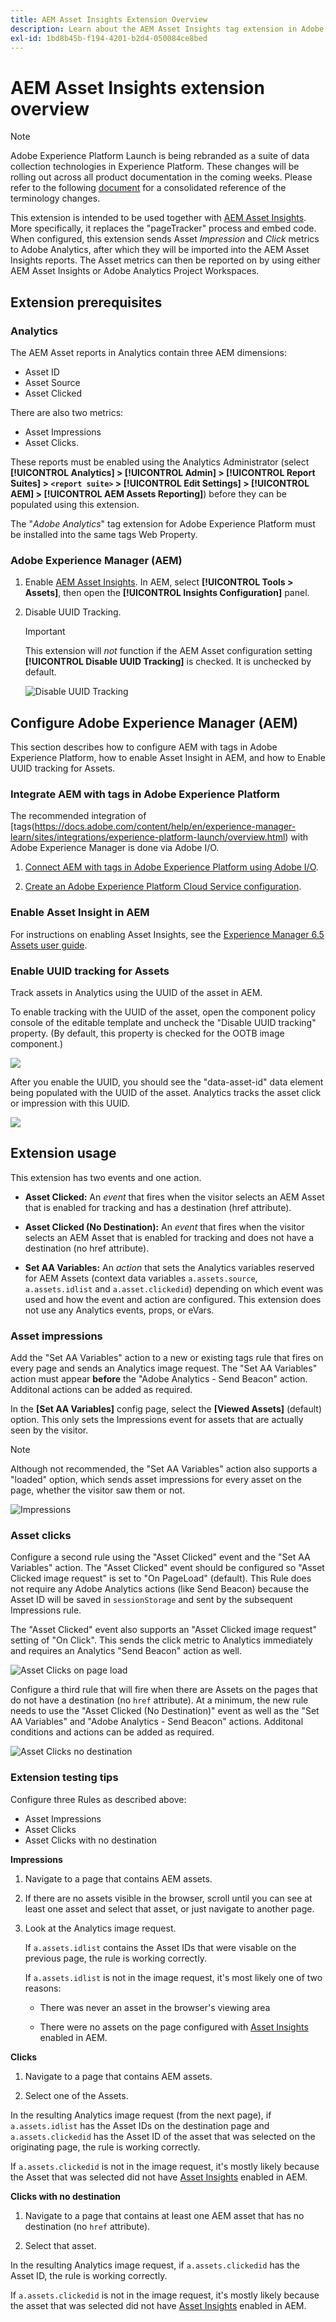 ```yaml
---
title: AEM Asset Insights Extension Overview
description: Learn about the AEM Asset Insights tag extension in Adobe Experience Platform.
exl-id: 1bd8b45b-f194-4201-b2d4-050084ce8bed
---
```

# AEM Asset Insights extension overview

>[!NOTE]
>
>Adobe Experience Platform Launch is being rebranded as a suite of data collection technologies in Experience Platform. These changes will be rolling out across all product documentation in the coming weeks. Please refer to the following [document](../../../launch-term-updates.md) for a consolidated reference of the terminology changes.

This extension is intended to be used together with [AEM Asset Insights](https://docs.adobe.com/content/help/en/experience-manager-65/assets/managing/touch-ui-configuring-asset-insights.html). More specifically, it replaces the "pageTracker" process and embed code. When configured, this extension sends Asset *Impression* and *Click* metrics to Adobe Analytics, after which they will be imported into the AEM Asset Insights reports. The Asset metrics can then be reported on by using either AEM Asset Insights or Adobe Analytics Project Workspaces.

## Extension prerequisites
        
### Analytics

The AEM Asset reports in Analytics contain three AEM dimensions:

* Asset ID
* Asset Source
* Asset Clicked 

There are also two metrics:
* Asset Impressions
* Asset Clicks. 

These reports must be enabled using the Analytics Administrator (select **[!UICONTROL Analytics] > [!UICONTROL Admin] > [!UICONTROL Report Suites] > `<report suite>` > [!UICONTROL Edit Settings] > [!UICONTROL AEM] > [!UICONTROL AEM Assets Reporting]**) before they can be populated using this extension.

The "*Adobe Analytics*" tag extension for Adobe Experience Platform must be installed into the same tags Web Property.
        
### Adobe Experience Manager (AEM)
                        
1. Enable [AEM Asset Insights](https://docs.adobe.com/content/help/en/experience-manager-65/assets/managing/touch-ui-configuring-asset-insights.html). In AEM, select **[!UICONTROL Tools > Assets]**, then open the **[!UICONTROL Insights Configuration]** panel. 
                        
1. Disable UUID Tracking. 

    >[!IMPORTANT] 
    >
    >This extension will *not* function if the AEM Asset configuration setting **[!UICONTROL Disable UUID Tracking]** is checked. It is unchecked by default. 

    ![Disable UUID Tracking](assets/disableassets.jpg)
    
## Configure Adobe Experience Manager (AEM)

This section describes how to configure AEM with tags in Adobe Experience Platform, how to enable Asset Insight in AEM, and how to Enable UUID tracking for Assets.

### Integrate AEM with tags in Adobe Experience Platform

The recommended integration of [tags(https://docs.adobe.com/content/help/en/experience-manager-learn/sites/integrations/experience-platform-launch/overview.html) with Adobe Experience Manager is done via Adobe I/O.

1. [Connect AEM with tags in Adobe Experience Platform using Adobe I/O](https://docs.adobe.com/content/help/en/experience-manager-learn/sites/integrations/experience-platform-launch/connect-aem-launch-adobe-io.html).

2. [Create an Adobe Experience Platform Cloud Service configuration](https://docs.adobe.com/content/help/en/experience-manager-learn/sites/integrations/experience-platform-launch/create-launch-cloud-service.html).

### Enable Asset Insight in AEM

For instructions on enabling Asset Insights, see the [Experience Manager 6.5 Assets user guide](https://docs.adobe.com/content/help/en/experience-manager-65/assets/managing/touch-ui-configuring-asset-insights.html).

### Enable UUID tracking for Assets

Track assets in Analytics using the UUID of the asset in AEM. 

To enable tracking with the UUID of the asset, open the component policy console of the editable template and uncheck the "Disable UUID tracking" property. (By default, this property is checked for the OOTB image component.)
 
![](assets/uuid.png)

After you enable the UUID, you should see the "data-asset-id" data element being populated with the UUID of the asset. Analytics tracks the asset click or impression with this UUID.
 
![](assets/uuid-code.png)

## Extension usage
    
This extension has two events and one action.
        
* **Asset Clicked:** An _event_ that fires when the visitor selects an AEM Asset that is enabled for tracking and has a destination (href attribute).
        
* **Asset Clicked (No Destination):** An _event_ that fires when the visitor selects an AEM Asset that is enabled for tracking and does not have a destination (no href attribute).
        
* **Set AA Variables:** An _action_ that sets the Analytics variables reserved for AEM Assets (context data variables `a.assets.source`, `a.assets.idlist` and `a.asset.clickedid`) depending on which event was used and how the event and action are configured. This extension does not use any Analytics events, props, or eVars.

### Asset impressions
    
Add the "Set AA Variables" action to a new or existing tags rule that fires on every page and sends an Analytics image request. The "Set AA Variables" action must appear **before** the "Adobe Analytics - Send Beacon" action. Additonal actions can be added as required.
    
In the **[Set AA Variables]** config page, select the **[Viewed Assets]** (default) option. This only sets the Impressions event for assets that are actually seen by the visitor.

>[!NOTE]
>
>Although not recommended, the "Set AA Variables" action also supports a "loaded" option, which sends asset impressions for every asset on the page, whether the visitor saw them or not.
    
![Impressions](assets/sendImpressions.jpg)

    
### Asset clicks
    
Configure a second rule using the "Asset Clicked" event and the "Set AA Variables" action. The "Asset Clicked" event should be configured so "Asset Clicked image request" is set to "On PageLoad" (default). This Rule does not require any Adobe Analytics actions (like Send Beacon) because the Asset ID will be saved in `sessionStorage` and sent by the subsequent Impressions rule.

The "Asset Clicked" event also supports an "Asset Clicked image request" setting of "On Click". This sends the click metric to Analytics immediately and requires an Analytics "Send Beacon" action as well.
    
![Asset Clicks on page load](assets/sendClickOnPageload.jpg)
    
Configure a third rule that will fire when there are Assets on the pages that do not have a destination (no `href` attribute). At a minimum, the new rule needs to use the "Asset Clicked (No Destination)" event as well as the "Set AA Variables" and "Adobe Analytics - Send Beacon" actions. Additonal conditions and actions can be added as required. 
    
![Asset Clicks no destination](assets/sendClickOnClickNoDestination.jpg)
    
### Extension testing tips
    
Configure three Rules as described above:

* Asset Impressions
* Asset Clicks
* Asset Clicks with no destination
    
**Impressions** 

1. Navigate to a page that contains AEM assets. 

1. If there are no assets visible in the browser, scroll until you can see at least one asset and select that asset, or just navigate to another page.

1. Look at the Analytics image request. 

    If `a.assets.idlist` contains the Asset IDs that were visable on the previous page, the rule is working correctly. 
    
    If `a.assets.idlist` is not in the image request, it's most likely one of two reasons:
    
    * There was never an asset in the browser's viewing area
    
    * There were no assets on the page configured with [Asset Insights](https://docs.adobe.com/content/help/en/experience-manager-65/assets/managing/touch-ui-configuring-asset-insights.html) enabled in AEM.
    
**Clicks** 

1. Navigate to a page that contains AEM assets.

1. Select one of the Assets. 

In the resulting Analytics image request (from the next page), if `a.assets.idlist` has the Asset IDs on the destination page and `a.assets.clickedid` has the Asset ID of the asset that was selected on the originating page, the rule is working correctly. 

If `a.assets.clickedid` is not in the image request, it's mostly likely because the Asset that was selected did not have [Asset Insights](https://docs.adobe.com/content/help/en/experience-manager-65/assets/managing/touch-ui-configuring-asset-insights.html) enabled in AEM.
    
**Clicks with no destination** 

1. Navigate to a page that contains at least one AEM asset that has no destination (no `href` attribute).

1. Select that asset. 

In the resulting Analytics image request, if `a.assets.clickedid` has the Asset ID, the rule is working correctly. 

If `a.assets.clickedid` is not in the image request, it's mostly likely because the asset that was selected did not have [Asset Insights](https://docs.adobe.com/content/help/en/experience-manager-65/assets/managing/touch-ui-configuring-asset-insights.html) enabled in AEM.
